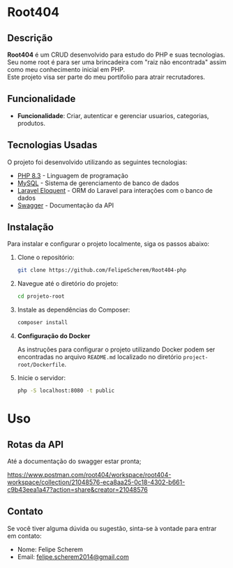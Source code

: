 # Root404

## Descrição

**Root404** é um CRUD desenvolvido para estudo do PHP e suas tecnologias.
Seu nome root é para ser uma brincadeira com "raiz não encontrada" assim como meu conhecimento inicial em PHP.  
Este projeto visa ser parte do meu portifolio para atrair recrutadores.


## Funcionalidade

- **Funcionalidade**: Criar, autenticar e gerenciar usuarios, categorias, produtos.

## Tecnologias Usadas

O projeto foi desenvolvido utilizando as seguintes tecnologias:

- [PHP 8.3](https://www.php.net/) - Linguagem de programação
- [MySQL](https://www.mysql.com/) - Sistema de gerenciamento de banco de dados
- [Laravel Eloquent](https://laravel.com/docs/11.x/eloquent) - ORM do Laravel para interações com o banco de dados
- [Swagger](https://swagger.io/) - Documentação da API

## Instalação

Para instalar e configurar o projeto localmente, siga os passos abaixo:

1. Clone o repositório:
   ```bash
   git clone https://github.com/FelipeScherem/Root404-php
   ```

2. Navegue até o diretório do projeto:
   ```bash
   cd projeto-root
   ```

3. Instale as dependências do Composer:
   ```bash
   composer install
   ```
4. **Configuração do Docker**

   As instruções para configurar o projeto utilizando Docker podem ser encontradas no arquivo `README.md` localizado no diretório `project-root/Dockerfile`.

   

5. Inicie o servidor:
   ```bash
   php -S localhost:8080 -t public
   ```

# Uso

## Rotas da API
Até a documentação do swagger estar pronta;

https://www.postman.com/root404/workspace/root404-workspace/collection/21048576-eca8aa25-0c18-4302-b661-c9b43eea1a47?action=share&creator=21048576


## Contato

Se você tiver alguma dúvida ou sugestão, sinta-se à vontade para entrar em contato:

- Nome: Felipe Scherem
- Email: felipe.scherem2014@gmail.com
